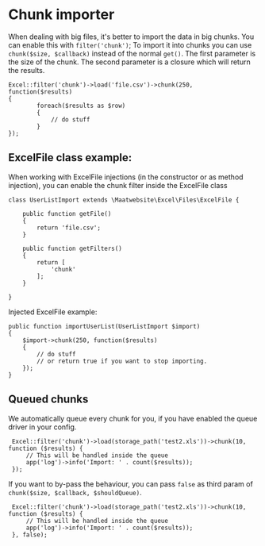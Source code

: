 # Chunk importer

When dealing with big files, it's better to import the data in big chunks. You can enable this with `filter('chunk')`;
To import it into chunks you can use `chunk($size, $callback)` instead of the normal `get()`. The first parameter is the size of the chunk. The second parameter is a closure which will return the results.

    Excel::filter('chunk')->load('file.csv')->chunk(250, function($results)
    {
            foreach($results as $row)
            {
                // do stuff
            }
    });

## ExcelFile class example:

When working with ExcelFile injections (in the constructor or as method injection), you can enable the chunk filter inside the ExcelFile class

    class UserListImport extends \Maatwebsite\Excel\Files\ExcelFile {

        public function getFile()
        {
            return 'file.csv';
        }

        public function getFilters()
        {
            return [
                'chunk'
            ];
        }

    }

Injected ExcelFile example:

    public function importUserList(UserListImport $import)
    {
        $import->chunk(250, function($results)
        {
            // do stuff
            // or return true if you want to stop importing.
        });
    }

## Queued chunks

We automatically queue every chunk for you, if you have enabled the queue driver in your config. 

```
 Excel::filter('chunk')->load(storage_path('test2.xls'))->chunk(10, function ($results) {
     // This will be handled inside the queue
     app('log')->info('Import: ' . count($results));
 });
```

If you want to by-pass the behaviour, you can pass `false` as third param of `chunk($size, $callback, $shouldQueue)`.

```
 Excel::filter('chunk')->load(storage_path('test2.xls'))->chunk(10, function ($results) {
     // This will be handled inside the queue
     app('log')->info('Import: ' . count($results));
 }, false);
```
